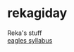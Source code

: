 # rekagiday
Reka's stuff
<br>
[eagles syllabus](https://github.com/greenfox-academy/eagles-syllabus)
